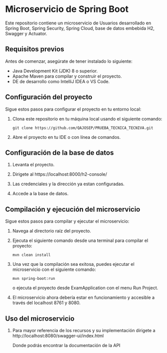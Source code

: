 # Microservicio de Spring Boot

Este repositorio contiene un microservicio de Usuarios desarrollado en Spring Boot, Spring Security, Spring Cloud, base de datos embebida H2, Swagger y Actuator.
## Requisitos previos

Antes de comenzar, asegúrate de tener instalado lo siguiente:

- Java Development Kit (JDK) 8 o superior.
- Apache Maven para compilar y construir el proyecto.
- DE de desarrollo como IntelliJ IDEA o VS Code.

## Configuración del proyecto

Sigue estos pasos para configurar el proyecto en tu entorno local:

1. Clona este repositorio en tu máquina local usando el siguiente comando:

   ```
   git clone https://github.com/QAJOSEP/PRUEBA_TECNICA_TECNIVA.git
   ```

2. Abre el proyecto en tu IDE o con línea de comandos.

## Configuración de la base de datos

1. Levanta el proyecto.

2. Dirigete al https://localhost:8000/h2-console/

3. Las credenciales y la dirección ya estan configuradas.

4. Accede a la base de datos.   

## Compilación y ejecución del microservicio

Sigue estos pasos para compilar y ejecutar el microservicio:

1. Navega al directorio raíz del proyecto.

2. Ejecuta el siguiente comando desde una terminal para compilar el proyecto:

   ```
   mvn clean install
   ```

3. Una vez que la compilación sea exitosa, puedes ejecutar el microservicio con el siguiente comando:

   ```
   mvn spring-boot:run
   ```

   o ejecuta el proyecto desde ExamApplication con el menu Run Project.
   
4. El microservicio ahora debería estar en funcionamiento y accesible a través del localhost 8761 y 8080.

## Uso del microservicio

1. Para mayor referencia de los recursos y su implementación dirigete a http://localhost:8080/swagger-ui/index.html  
   
   Donde podrás encontrar la documentación de la API
